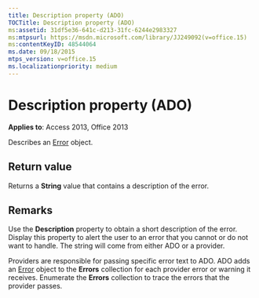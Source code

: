 ```yaml
---
title: Description property (ADO)
TOCTitle: Description property (ADO)
ms:assetid: 31df5e36-641c-d213-31fc-6244e2983327
ms:mtpsurl: https://msdn.microsoft.com/library/JJ249092(v=office.15)
ms:contentKeyID: 48544064
ms.date: 09/18/2015
mtps_version: v=office.15
ms.localizationpriority: medium
---
```


# Description property (ADO)


**Applies to**: Access 2013, Office 2013

Describes an [Error](error-object-ado.md) object.

## Return value

Returns a **String** value that contains a description of the error.

## Remarks

Use the **Description** property to obtain a short description of the error. Display this property to alert the user to an error that you cannot or do not want to handle. The string will come from either ADO or a provider.

Providers are responsible for passing specific error text to ADO. ADO adds an [Error](error-object-ado.md) object to the **Errors** collection for each provider error or warning it receives. Enumerate the **Errors** collection to trace the errors that the provider passes.


